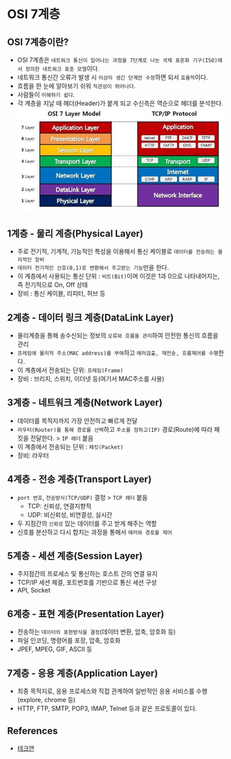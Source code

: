 # OSI 7계층

## OSI 7계층이란?
* OSI 7계층은 `네트워크 통신이 일어나는 과정을 7단계로 나눈 국제 표준화 기구(ISO)에서 정의한 네트워크 표준 모델`이다.
* 네트워크 통신간 오류가 발생 시 `이상이 생긴 단계만 수정`하면 되서 `효율적`이다.
* 흐름을 한 눈에 알아보기 쉬워 `직관성이 뛰어나다`.
* 사람들이 `이해하기 쉽다`.
* 각 계층을 지날 때 헤더(Header)가 붙게 되고 수신측은 역순으로 헤더를 분석한다.
![OSI 7계층](../img/OSI7.jfif)

## 1계층 - 물리 계층(Physical Layer)
* 주로 전기적, 기계적, 기능적인 특성을 이용해서 통신 케이블로 `데이터를 전송하는 물리적인 장비`
* `데이터 전기적인 신호(0,1)로 변환해서 주고받는 기능`만을 한다.
* 이 계층에서 사용되는 통신 단위 : `비트(Bit)`이며 이것은 1과 0으로 나타내어지는, 즉 전기적으로 On, Off 상태
* 장비 : 통신 케이블, 리피터, 허브 등

## 2계층 - 데이터 링크 계층(DataLink Layer)
* 물리계층을 통해 송수신되는 정보의 `오류와 흐름을 관리`하여 안전한 통신의 흐름을 관리
* `프레임에 물리적 주소(MAC address)를 부여`하고 `에러검출, 재전송, 흐름제어를 수행`한다.
* 이 계층에서 전송되는 단위: `프레임(Frame)`
* 장비 : 브리지, 스위치, 이더넷 등(여기서 MAC주소를 사용)

## 3계층 - 네트워크 계층(Network Layer)
* 데이터를 목적지까지 가장 안전하고 빠르게 전달
* `라우터(Router)를 통해 경로를 선택`하고 `주소를 정하고(IP)` 경로(Route)에 따라 패킷을 전달한다. > `IP 헤더` 붙음
* 이 계층에서 전송되는 단위 : `패킷(Packet)`
* 장비: 라우터

## 4계층 - 전송 계층(Transport Layer)
* `port 번호`, `전송방식(TCP/UDP)` 결정 > `TCP 헤더` 붙음
  * TCP: 신뢰성, 연결지향적
  * UDP: 비신뢰성, 비연결성, 실시간
* 두 지점간의 `신뢰성` 있는 데이터를 주고 받게 해주는 역할
* 신호를 분산하고 다시 합치는 과정을 통해서 `에러와 경로를 제어`

## 5계층 - 세션 계층(Session Layer)
* 주지점간의 프로세스 및 통신하는 호스트 간의 연결 유지
* TCP/IP 세션 체결, 포트번호를 기반으로 통신 세션 구성
* API, Socket

## 6계층 - 표현 계층(Presentation Layer)
* 전송하는 `데이터의 표현방식을 결정`(데이터 변환, 압축, 암호화 등)
* 파일 인코딩, 명령어를 포장, 압축, 암호화
* JPEF, MPEG, GIF, ASCII 등

## 7계층 - 응용 계층(Application Layer)
* 최종 목적지로, 응용 프로세스와 직접 관계하여 일반적인 응용 서비스를 수행(explore, chrome 등)
* HTTP, FTP, SMTP, POP3, IMAP, Telnet 등과 같은 프로토콜이 있다.


## References
* [테크연](https://lxxyeon.tistory.com/155)